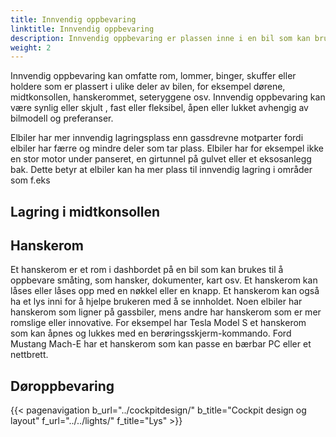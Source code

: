 ```yaml
---
title: Innvendig oppbevaring
linktitle: Innvendig oppbevaring
description: Innvendig oppbevaring er plassen inne i en bil som kan brukes til å oppbevare personlige gjenstander, som telefoner, lommebøker, nøkler, drikke, etc.
weight: 2
---
```

<!-- markdownlint-disable MD033 -->

Innvendig oppbevaring kan omfatte rom, lommer, binger, skuffer eller holdere som er plassert i ulike deler av bilen, for eksempel dørene, midtkonsollen, hanskerommet, seteryggene osv. Innvendig oppbevaring kan være synlig eller skjult , fast eller fleksibel, åpen eller lukket avhengig av bilmodell og preferanser.

Elbiler har mer innvendig lagringsplass enn gassdrevne motparter fordi elbiler har færre og mindre deler som tar plass. Elbiler har for eksempel ikke en stor motor under panseret, en girtunnel på gulvet eller et eksosanlegg bak. Dette betyr at elbiler kan ha mer plass til innvendig lagring i områder som f.eks


## Lagring i midtkonsollen

## Hanskerom

Et hanskerom er et rom i dashbordet på en bil som kan brukes til å oppbevare småting, som hansker, dokumenter, kart osv. Et hanskerom kan låses eller låses opp med en nøkkel eller en knapp. Et hanskerom kan også ha et lys inni for å hjelpe brukeren med å se innholdet. Noen elbiler har hanskerom som ligner på gassbiler, mens andre har hanskerom som er mer romslige eller innovative. For eksempel har Tesla Model S et hanskerom som kan åpnes og lukkes med en berøringsskjerm-kommando. Ford Mustang Mach-E har et hanskerom som kan passe en bærbar PC eller et nettbrett.

## Døroppbevaring

{{< pagenavigation b_url="../cockpitdesign/" b_title="Cockpit design og layout" f_url="../../lights/" f_title="Lys" >}}
